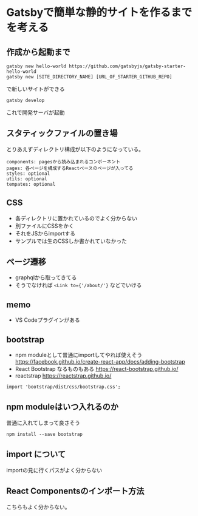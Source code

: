 # Gatsbyで簡単な静的サイトを作るまでを考える

## 作成から起動まで

```
gatsby new hello-world https://github.com/gatsbyjs/gatsby-starter-hello-world
gatsby new [SITE_DIRECTORY_NAME] [URL_OF_STARTER_GITHUB_REPO]
```

で新しいサイトができる

```
gatsby develop
```

これで開発サーバが起動

## スタティックファイルの置き場

とりあえずディレクトリ構成が以下のようになっている。

```
components: pagesから読み込まれるコンポーネント
pages: 各ページを構成するReactベースのページが入ってる
styles: optional
utils: optional
tempates: optional
```

## CSS
 - 各ディレクトリに置かれているのでよく分からない
 - 別ファイルにCSSをかく
 - それをJSからimportする
 - サンプルでは生のCSSしか書かれていなかった

## ページ遷移
 - graphqlから取ってきてる
 - そうでなければ `<Link to={'/about/'}` などでいける

## memo
 - VS Codeプラグインがある

## bootstrap
 - npm moduleとして普通にimportしてやれば使えそう https://facebook.github.io/create-react-app/docs/adding-bootstrap
 - React Bootstrap なるものもある https://react-bootstrap.github.io/
 - reactstrap https://reactstrap.github.io/
 
 ```
 import 'bootstrap/dist/css/bootstrap.css';
 ```
 
## npm moduleはいつ入れるのか

普通に入れてしまって良さそう

```
npm install --save bootstrap
```

## import について

importの見に行くパスがよく分からない

## React Componentsのインポート方法

こちらもよく分からない。
